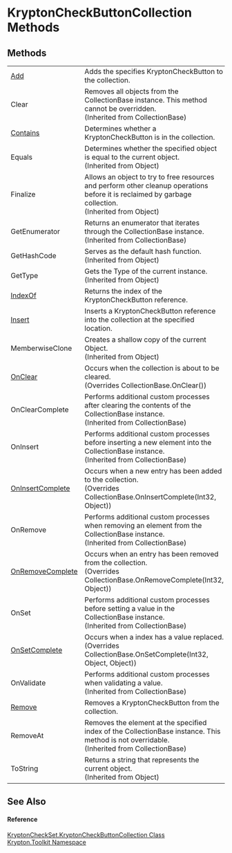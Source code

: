 # KryptonCheckButtonCollection Methods




## Methods
<table>
<tr>
<td><a href="cfc5ac89-4b4e-878c-4ce9-902c9aa058aa.md">Add</a></td>
<td>Adds the specifies KryptonCheckButton to the collection.</td></tr>
<tr>
<td>Clear</td>
<td>Removes all objects from the CollectionBase instance. This method cannot be overridden.<br />(Inherited from CollectionBase)</td></tr>
<tr>
<td><a href="a9452bde-2153-89c8-5e8b-a346a80536c2.md">Contains</a></td>
<td>Determines whether a KryptonCheckButton is in the collection.</td></tr>
<tr>
<td>Equals</td>
<td>Determines whether the specified object is equal to the current object.<br />(Inherited from Object)</td></tr>
<tr>
<td>Finalize</td>
<td>Allows an object to try to free resources and perform other cleanup operations before it is reclaimed by garbage collection.<br />(Inherited from Object)</td></tr>
<tr>
<td>GetEnumerator</td>
<td>Returns an enumerator that iterates through the CollectionBase instance.<br />(Inherited from CollectionBase)</td></tr>
<tr>
<td>GetHashCode</td>
<td>Serves as the default hash function.<br />(Inherited from Object)</td></tr>
<tr>
<td>GetType</td>
<td>Gets the Type of the current instance.<br />(Inherited from Object)</td></tr>
<tr>
<td><a href="b6f7c0a4-1895-4635-58b2-621260f52b03.md">IndexOf</a></td>
<td>Returns the index of the KryptonCheckButton reference.</td></tr>
<tr>
<td><a href="baeb67b7-139b-b3dd-ad24-dd5cded3bf55.md">Insert</a></td>
<td>Inserts a KryptonCheckButton reference into the collection at the specified location.</td></tr>
<tr>
<td>MemberwiseClone</td>
<td>Creates a shallow copy of the current Object.<br />(Inherited from Object)</td></tr>
<tr>
<td><a href="f7c9f2e2-1d45-2076-084f-9dbe136c825d.md">OnClear</a></td>
<td>Occurs when the collection is about to be cleared.<br />(Overrides CollectionBase.OnClear())</td></tr>
<tr>
<td>OnClearComplete</td>
<td>Performs additional custom processes after clearing the contents of the CollectionBase instance.<br />(Inherited from CollectionBase)</td></tr>
<tr>
<td>OnInsert</td>
<td>Performs additional custom processes before inserting a new element into the CollectionBase instance.<br />(Inherited from CollectionBase)</td></tr>
<tr>
<td><a href="089d5feb-ec12-2dc2-9199-161854a0e1d4.md">OnInsertComplete</a></td>
<td>Occurs when a new entry has been added to the collection.<br />(Overrides CollectionBase.OnInsertComplete(Int32, Object))</td></tr>
<tr>
<td>OnRemove</td>
<td>Performs additional custom processes when removing an element from the CollectionBase instance.<br />(Inherited from CollectionBase)</td></tr>
<tr>
<td><a href="3de3cf7a-9765-6295-1219-ea92282d64a9.md">OnRemoveComplete</a></td>
<td>Occurs when an entry has been removed from the collection.<br />(Overrides CollectionBase.OnRemoveComplete(Int32, Object))</td></tr>
<tr>
<td>OnSet</td>
<td>Performs additional custom processes before setting a value in the CollectionBase instance.<br />(Inherited from CollectionBase)</td></tr>
<tr>
<td><a href="7ef4b2f3-3c69-3798-34fc-5c4b5960ede0.md">OnSetComplete</a></td>
<td>Occurs when a index has a value replaced.<br />(Overrides CollectionBase.OnSetComplete(Int32, Object, Object))</td></tr>
<tr>
<td>OnValidate</td>
<td>Performs additional custom processes when validating a value.<br />(Inherited from CollectionBase)</td></tr>
<tr>
<td><a href="48caade7-d9ee-558b-eb54-63da19a1af03.md">Remove</a></td>
<td>Removes a KryptonCheckButton from the collection.</td></tr>
<tr>
<td>RemoveAt</td>
<td>Removes the element at the specified index of the CollectionBase instance. This method is not overridable.<br />(Inherited from CollectionBase)</td></tr>
<tr>
<td>ToString</td>
<td>Returns a string that represents the current object.<br />(Inherited from Object)</td></tr>
</table>

## See Also


#### Reference
<a href="b3c27003-799f-5f18-3326-1f2ed0cef840.md">KryptonCheckSet.KryptonCheckButtonCollection Class</a>  
<a href="79d2eac2-21f4-54ff-7552-b20c33c30600.md">Krypton.Toolkit Namespace</a>  
